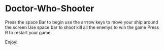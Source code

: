 # Doctor-Who-Shooter


Press the space Bar to begin
use the arrrow keys to move your ship around the screen
Use space bar to shoot
kill all the enemys to win the game
Press R to restart your game.

Enjoy!
